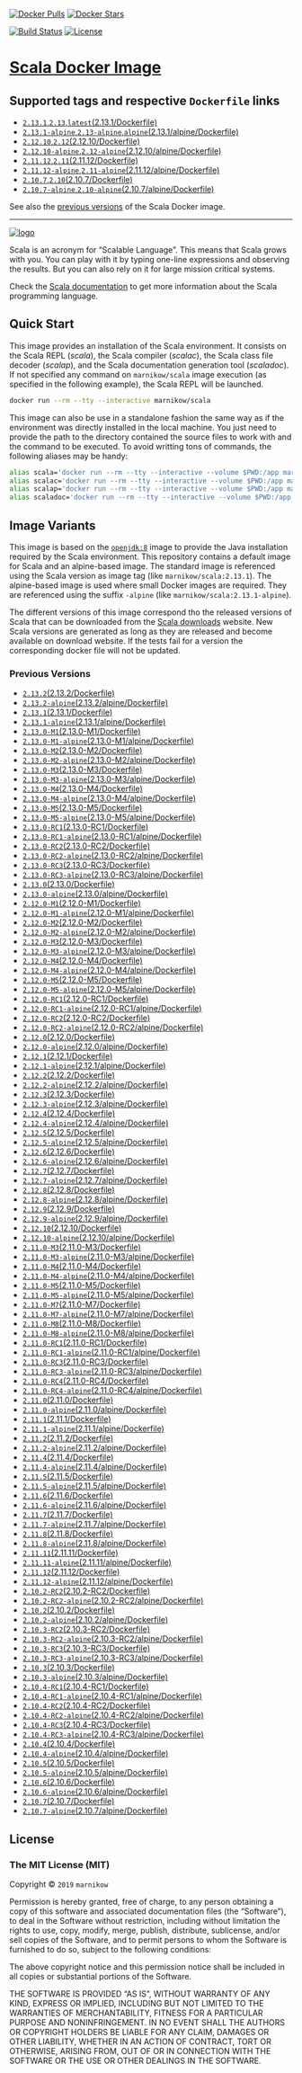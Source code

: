 [![Docker Pulls](https://img.shields.io/docker/pulls/marnikow/scala.svg)](https://hub.docker.com/r/marnikow/scala/)
[![Docker Stars](https://img.shields.io/docker/stars/marnikow/scala.svg)](https://hub.docker.com/r/marnikow/scala/)

[![Build Status](https://travis-ci.com/marnikow/docker-scala.svg?branch=master)](https://travis-ci.com/marnikow/docker-scala)
[![License](https://img.shields.io/github/license/marnikow/docker-scala.svg)](https://raw.githubusercontent.com/marnikow/docker-scala/master/LICENSE)

# [Scala Docker Image](https://hub.docker.com/r/marnikow/scala/)

## Supported tags and respective `Dockerfile` links
- [`2.13.1`,`2.13`,`latest`(2.13.1/Dockerfile)](https://github.com/marnikow/docker-scala/blob/master/2.13.1/Dockerfile)
- [`2.13.1-alpine`,`2.13-alpine`,`alpine`(2.13.1/alpine/Dockerfile)](https://github.com/marnikow/docker-scala/blob/master/2.13.1/alpine/Dockerfile)
- [`2.12.10`,`2.12`(2.12.10/Dockerfile)](https://github.com/marnikow/docker-scala/blob/master/2.12.10/Dockerfile)
- [`2.12.10-alpine`,`2.12-alpine`(2.12.10/alpine/Dockerfile)](https://github.com/marnikow/docker-scala/blob/master/2.12.10/alpine/Dockerfile)
- [`2.11.12`,`2.11`(2.11.12/Dockerfile)](https://github.com/marnikow/docker-scala/blob/master/2.11.12/Dockerfile)
- [`2.11.12-alpine`,`2.11-alpine`(2.11.12/alpine/Dockerfile)](https://github.com/marnikow/docker-scala/blob/master/2.11.12/alpine/Dockerfile)
- [`2.10.7`,`2.10`(2.10.7/Dockerfile)](https://github.com/marnikow/docker-scala/blob/master/2.10.7/Dockerfile)
- [`2.10.7-alpine`,`2.10-alpine`(2.10.7/alpine/Dockerfile)](https://github.com/marnikow/docker-scala/blob/master/2.10.7/alpine/Dockerfile)

See also the [previous versions](#previous-versions) of the Scala Docker image.

---

[![logo](https://raw.githubusercontent.com/marnikow/docker-scala/master/logo.png)](http://scala-lang.org)

Scala is an acronym for “Scalable Language”. This means that Scala grows with you. You can play with it by typing one-line expressions and observing the results. But you can also rely on it for large mission critical systems.

Check the [Scala documentation](http://docs.scala-lang.org/) to get more information about the Scala programming language.

## Quick Start
This image provides an installation of the Scala environment. It consists on the Scala REPL (*scala*), the Scala compiler (*scalac*), the Scala class file decoder (*scalap*), and the Scala documentation generation tool (*scaladoc*). If not specified any command on `marnikow/scala` image execution (as specified in the following example), the Scala REPL will be launched.

```sh
docker run --rm --tty --interactive marnikow/scala
```

This image can also be use in a standalone fashion the same way as if the environment was directly installed in the local machine. You just need to provide the path to the directory contained the source files to work with and the command to be executed. To avoid writting tons of commands, the following aliases may be handy:

```sh
alias scala='docker run --rm --tty --interactive --volume $PWD:/app marnikow/scala'
alias scalac='docker run --rm --tty --interactive --volume $PWD:/app marnikow/scala scalac'
alias scalap='docker run --rm --tty --interactive --volume $PWD:/app marnikow/scala scalap'
alias scaladoc='docker run --rm --tty --interactive --volume $PWD:/app marnikow/scala scaladoc'
```

## Image Variants
This image is based on the [`openjdk:8`](https://hub.docker.com/_/openjdk/) image to provide the Java installation required by the Scala environment. This repository contains a default image for Scala and an alpine-based image. The standard image is referenced using the Scala version as image tag (like `marnikow/scala:2.13.1`). The alpine-based image is used where small Docker images are required. They are referenced using the suffix `-alpine` (like `marnikow/scala:2.13.1-alpine`).

The different versions of this image correspond tho the released versions of Scala that can be downloaded from the [Scala downloads](http://scala-lang.org/download/all.html) website. New Scala versions are generated as long as they are released and become available on download website.
If the tests fail for a version the corresponding docker file will not be updated.

### Previous Versions
- [`2.13.2`(2.13.2/Dockerfile)](https://github.com/marnikow/docker-scala/blob/master/2.13.2/Dockerfile)
- [`2.13.2-alpine`(2.13.2/alpine/Dockerfile)](https://github.com/marnikow/docker-scala/blob/master/2.13.2/alpine/Dockerfile)
- [`2.13.1`(2.13.1/Dockerfile)](https://github.com/marnikow/docker-scala/blob/master/2.13.1/Dockerfile)
- [`2.13.1-alpine`(2.13.1/alpine/Dockerfile)](https://github.com/marnikow/docker-scala/blob/master/2.13.1/alpine/Dockerfile)
- [`2.13.0-M1`(2.13.0-M1/Dockerfile)](https://github.com/marnikow/docker-scala/blob/master/2.13.0-M1/Dockerfile)
- [`2.13.0-M1-alpine`(2.13.0-M1/alpine/Dockerfile)](https://github.com/marnikow/docker-scala/blob/master/2.13.0-M1/alpine/Dockerfile)
- [`2.13.0-M2`(2.13.0-M2/Dockerfile)](https://github.com/marnikow/docker-scala/blob/master/2.13.0-M2/Dockerfile)
- [`2.13.0-M2-alpine`(2.13.0-M2/alpine/Dockerfile)](https://github.com/marnikow/docker-scala/blob/master/2.13.0-M2/alpine/Dockerfile)
- [`2.13.0-M3`(2.13.0-M3/Dockerfile)](https://github.com/marnikow/docker-scala/blob/master/2.13.0-M3/Dockerfile)
- [`2.13.0-M3-alpine`(2.13.0-M3/alpine/Dockerfile)](https://github.com/marnikow/docker-scala/blob/master/2.13.0-M3/alpine/Dockerfile)
- [`2.13.0-M4`(2.13.0-M4/Dockerfile)](https://github.com/marnikow/docker-scala/blob/master/2.13.0-M4/Dockerfile)
- [`2.13.0-M4-alpine`(2.13.0-M4/alpine/Dockerfile)](https://github.com/marnikow/docker-scala/blob/master/2.13.0-M4/alpine/Dockerfile)
- [`2.13.0-M5`(2.13.0-M5/Dockerfile)](https://github.com/marnikow/docker-scala/blob/master/2.13.0-M5/Dockerfile)
- [`2.13.0-M5-alpine`(2.13.0-M5/alpine/Dockerfile)](https://github.com/marnikow/docker-scala/blob/master/2.13.0-M5/alpine/Dockerfile)
- [`2.13.0-RC1`(2.13.0-RC1/Dockerfile)](https://github.com/marnikow/docker-scala/blob/master/2.13.0-RC1/Dockerfile)
- [`2.13.0-RC1-alpine`(2.13.0-RC1/alpine/Dockerfile)](https://github.com/marnikow/docker-scala/blob/master/2.13.0-RC1/alpine/Dockerfile)
- [`2.13.0-RC2`(2.13.0-RC2/Dockerfile)](https://github.com/marnikow/docker-scala/blob/master/2.13.0-RC2/Dockerfile)
- [`2.13.0-RC2-alpine`(2.13.0-RC2/alpine/Dockerfile)](https://github.com/marnikow/docker-scala/blob/master/2.13.0-RC2/alpine/Dockerfile)
- [`2.13.0-RC3`(2.13.0-RC3/Dockerfile)](https://github.com/marnikow/docker-scala/blob/master/2.13.0-RC3/Dockerfile)
- [`2.13.0-RC3-alpine`(2.13.0-RC3/alpine/Dockerfile)](https://github.com/marnikow/docker-scala/blob/master/2.13.0-RC3/alpine/Dockerfile)
- [`2.13.0`(2.13.0/Dockerfile)](https://github.com/marnikow/docker-scala/blob/master/2.13.0/Dockerfile)
- [`2.13.0-alpine`(2.13.0/alpine/Dockerfile)](https://github.com/marnikow/docker-scala/blob/master/2.13.0/alpine/Dockerfile)
- [`2.12.0-M1`(2.12.0-M1/Dockerfile)](https://github.com/marnikow/docker-scala/blob/master/2.12.0-M1/Dockerfile)
- [`2.12.0-M1-alpine`(2.12.0-M1/alpine/Dockerfile)](https://github.com/marnikow/docker-scala/blob/master/2.12.0-M1/alpine/Dockerfile)
- [`2.12.0-M2`(2.12.0-M2/Dockerfile)](https://github.com/marnikow/docker-scala/blob/master/2.12.0-M2/Dockerfile)
- [`2.12.0-M2-alpine`(2.12.0-M2/alpine/Dockerfile)](https://github.com/marnikow/docker-scala/blob/master/2.12.0-M2/alpine/Dockerfile)
- [`2.12.0-M3`(2.12.0-M3/Dockerfile)](https://github.com/marnikow/docker-scala/blob/master/2.12.0-M3/Dockerfile)
- [`2.12.0-M3-alpine`(2.12.0-M3/alpine/Dockerfile)](https://github.com/marnikow/docker-scala/blob/master/2.12.0-M3/alpine/Dockerfile)
- [`2.12.0-M4`(2.12.0-M4/Dockerfile)](https://github.com/marnikow/docker-scala/blob/master/2.12.0-M4/Dockerfile)
- [`2.12.0-M4-alpine`(2.12.0-M4/alpine/Dockerfile)](https://github.com/marnikow/docker-scala/blob/master/2.12.0-M4/alpine/Dockerfile)
- [`2.12.0-M5`(2.12.0-M5/Dockerfile)](https://github.com/marnikow/docker-scala/blob/master/2.12.0-M5/Dockerfile)
- [`2.12.0-M5-alpine`(2.12.0-M5/alpine/Dockerfile)](https://github.com/marnikow/docker-scala/blob/master/2.12.0-M5/alpine/Dockerfile)
- [`2.12.0-RC1`(2.12.0-RC1/Dockerfile)](https://github.com/marnikow/docker-scala/blob/master/2.12.0-RC1/Dockerfile)
- [`2.12.0-RC1-alpine`(2.12.0-RC1/alpine/Dockerfile)](https://github.com/marnikow/docker-scala/blob/master/2.12.0-RC1/alpine/Dockerfile)
- [`2.12.0-RC2`(2.12.0-RC2/Dockerfile)](https://github.com/marnikow/docker-scala/blob/master/2.12.0-RC2/Dockerfile)
- [`2.12.0-RC2-alpine`(2.12.0-RC2/alpine/Dockerfile)](https://github.com/marnikow/docker-scala/blob/master/2.12.0-RC2/alpine/Dockerfile)
- [`2.12.0`(2.12.0/Dockerfile)](https://github.com/marnikow/docker-scala/blob/master/2.12.0/Dockerfile)
- [`2.12.0-alpine`(2.12.0/alpine/Dockerfile)](https://github.com/marnikow/docker-scala/blob/master/2.12.0/alpine/Dockerfile)
- [`2.12.1`(2.12.1/Dockerfile)](https://github.com/marnikow/docker-scala/blob/master/2.12.1/Dockerfile)
- [`2.12.1-alpine`(2.12.1/alpine/Dockerfile)](https://github.com/marnikow/docker-scala/blob/master/2.12.1/alpine/Dockerfile)
- [`2.12.2`(2.12.2/Dockerfile)](https://github.com/marnikow/docker-scala/blob/master/2.12.2/Dockerfile)
- [`2.12.2-alpine`(2.12.2/alpine/Dockerfile)](https://github.com/marnikow/docker-scala/blob/master/2.12.2/alpine/Dockerfile)
- [`2.12.3`(2.12.3/Dockerfile)](https://github.com/marnikow/docker-scala/blob/master/2.12.3/Dockerfile)
- [`2.12.3-alpine`(2.12.3/alpine/Dockerfile)](https://github.com/marnikow/docker-scala/blob/master/2.12.3/alpine/Dockerfile)
- [`2.12.4`(2.12.4/Dockerfile)](https://github.com/marnikow/docker-scala/blob/master/2.12.4/Dockerfile)
- [`2.12.4-alpine`(2.12.4/alpine/Dockerfile)](https://github.com/marnikow/docker-scala/blob/master/2.12.4/alpine/Dockerfile)
- [`2.12.5`(2.12.5/Dockerfile)](https://github.com/marnikow/docker-scala/blob/master/2.12.5/Dockerfile)
- [`2.12.5-alpine`(2.12.5/alpine/Dockerfile)](https://github.com/marnikow/docker-scala/blob/master/2.12.5/alpine/Dockerfile)
- [`2.12.6`(2.12.6/Dockerfile)](https://github.com/marnikow/docker-scala/blob/master/2.12.6/Dockerfile)
- [`2.12.6-alpine`(2.12.6/alpine/Dockerfile)](https://github.com/marnikow/docker-scala/blob/master/2.12.6/alpine/Dockerfile)
- [`2.12.7`(2.12.7/Dockerfile)](https://github.com/marnikow/docker-scala/blob/master/2.12.7/Dockerfile)
- [`2.12.7-alpine`(2.12.7/alpine/Dockerfile)](https://github.com/marnikow/docker-scala/blob/master/2.12.7/alpine/Dockerfile)
- [`2.12.8`(2.12.8/Dockerfile)](https://github.com/marnikow/docker-scala/blob/master/2.12.8/Dockerfile)
- [`2.12.8-alpine`(2.12.8/alpine/Dockerfile)](https://github.com/marnikow/docker-scala/blob/master/2.12.8/alpine/Dockerfile)
- [`2.12.9`(2.12.9/Dockerfile)](https://github.com/marnikow/docker-scala/blob/master/2.12.9/Dockerfile)
- [`2.12.9-alpine`(2.12.9/alpine/Dockerfile)](https://github.com/marnikow/docker-scala/blob/master/2.12.9/alpine/Dockerfile)
- [`2.12.10`(2.12.10/Dockerfile)](https://github.com/marnikow/docker-scala/blob/master/2.12.10/Dockerfile)
- [`2.12.10-alpine`(2.12.10/alpine/Dockerfile)](https://github.com/marnikow/docker-scala/blob/master/2.12.10/alpine/Dockerfile)
- [`2.11.0-M3`(2.11.0-M3/Dockerfile)](https://github.com/marnikow/docker-scala/blob/master/2.11.0-M3/Dockerfile)
- [`2.11.0-M3-alpine`(2.11.0-M3/alpine/Dockerfile)](https://github.com/marnikow/docker-scala/blob/master/2.11.0-M3/alpine/Dockerfile)
- [`2.11.0-M4`(2.11.0-M4/Dockerfile)](https://github.com/marnikow/docker-scala/blob/master/2.11.0-M4/Dockerfile)
- [`2.11.0-M4-alpine`(2.11.0-M4/alpine/Dockerfile)](https://github.com/marnikow/docker-scala/blob/master/2.11.0-M4/alpine/Dockerfile)
- [`2.11.0-M5`(2.11.0-M5/Dockerfile)](https://github.com/marnikow/docker-scala/blob/master/2.11.0-M5/Dockerfile)
- [`2.11.0-M5-alpine`(2.11.0-M5/alpine/Dockerfile)](https://github.com/marnikow/docker-scala/blob/master/2.11.0-M5/alpine/Dockerfile)
- [`2.11.0-M7`(2.11.0-M7/Dockerfile)](https://github.com/marnikow/docker-scala/blob/master/2.11.0-M7/Dockerfile)
- [`2.11.0-M7-alpine`(2.11.0-M7/alpine/Dockerfile)](https://github.com/marnikow/docker-scala/blob/master/2.11.0-M7/alpine/Dockerfile)
- [`2.11.0-M8`(2.11.0-M8/Dockerfile)](https://github.com/marnikow/docker-scala/blob/master/2.11.0-M8/Dockerfile)
- [`2.11.0-M8-alpine`(2.11.0-M8/alpine/Dockerfile)](https://github.com/marnikow/docker-scala/blob/master/2.11.0-M8/alpine/Dockerfile)
- [`2.11.0-RC1`(2.11.0-RC1/Dockerfile)](https://github.com/marnikow/docker-scala/blob/master/2.11.0-RC1/Dockerfile)
- [`2.11.0-RC1-alpine`(2.11.0-RC1/alpine/Dockerfile)](https://github.com/marnikow/docker-scala/blob/master/2.11.0-RC1/alpine/Dockerfile)
- [`2.11.0-RC3`(2.11.0-RC3/Dockerfile)](https://github.com/marnikow/docker-scala/blob/master/2.11.0-RC3/Dockerfile)
- [`2.11.0-RC3-alpine`(2.11.0-RC3/alpine/Dockerfile)](https://github.com/marnikow/docker-scala/blob/master/2.11.0-RC3/alpine/Dockerfile)
- [`2.11.0-RC4`(2.11.0-RC4/Dockerfile)](https://github.com/marnikow/docker-scala/blob/master/2.11.0-RC4/Dockerfile)
- [`2.11.0-RC4-alpine`(2.11.0-RC4/alpine/Dockerfile)](https://github.com/marnikow/docker-scala/blob/master/2.11.0-RC4/alpine/Dockerfile)
- [`2.11.0`(2.11.0/Dockerfile)](https://github.com/marnikow/docker-scala/blob/master/2.11.0/Dockerfile)
- [`2.11.0-alpine`(2.11.0/alpine/Dockerfile)](https://github.com/marnikow/docker-scala/blob/master/2.11.0/alpine/Dockerfile)
- [`2.11.1`(2.11.1/Dockerfile)](https://github.com/marnikow/docker-scala/blob/master/2.11.1/Dockerfile)
- [`2.11.1-alpine`(2.11.1/alpine/Dockerfile)](https://github.com/marnikow/docker-scala/blob/master/2.11.1/alpine/Dockerfile)
- [`2.11.2`(2.11.2/Dockerfile)](https://github.com/marnikow/docker-scala/blob/master/2.11.2/Dockerfile)
- [`2.11.2-alpine`(2.11.2/alpine/Dockerfile)](https://github.com/marnikow/docker-scala/blob/master/2.11.2/alpine/Dockerfile)
- [`2.11.4`(2.11.4/Dockerfile)](https://github.com/marnikow/docker-scala/blob/master/2.11.4/Dockerfile)
- [`2.11.4-alpine`(2.11.4/alpine/Dockerfile)](https://github.com/marnikow/docker-scala/blob/master/2.11.4/alpine/Dockerfile)
- [`2.11.5`(2.11.5/Dockerfile)](https://github.com/marnikow/docker-scala/blob/master/2.11.5/Dockerfile)
- [`2.11.5-alpine`(2.11.5/alpine/Dockerfile)](https://github.com/marnikow/docker-scala/blob/master/2.11.5/alpine/Dockerfile)
- [`2.11.6`(2.11.6/Dockerfile)](https://github.com/marnikow/docker-scala/blob/master/2.11.6/Dockerfile)
- [`2.11.6-alpine`(2.11.6/alpine/Dockerfile)](https://github.com/marnikow/docker-scala/blob/master/2.11.6/alpine/Dockerfile)
- [`2.11.7`(2.11.7/Dockerfile)](https://github.com/marnikow/docker-scala/blob/master/2.11.7/Dockerfile)
- [`2.11.7-alpine`(2.11.7/alpine/Dockerfile)](https://github.com/marnikow/docker-scala/blob/master/2.11.7/alpine/Dockerfile)
- [`2.11.8`(2.11.8/Dockerfile)](https://github.com/marnikow/docker-scala/blob/master/2.11.8/Dockerfile)
- [`2.11.8-alpine`(2.11.8/alpine/Dockerfile)](https://github.com/marnikow/docker-scala/blob/master/2.11.8/alpine/Dockerfile)
- [`2.11.11`(2.11.11/Dockerfile)](https://github.com/marnikow/docker-scala/blob/master/2.11.11/Dockerfile)
- [`2.11.11-alpine`(2.11.11/alpine/Dockerfile)](https://github.com/marnikow/docker-scala/blob/master/2.11.11/alpine/Dockerfile)
- [`2.11.12`(2.11.12/Dockerfile)](https://github.com/marnikow/docker-scala/blob/master/2.11.12/Dockerfile)
- [`2.11.12-alpine`(2.11.12/alpine/Dockerfile)](https://github.com/marnikow/docker-scala/blob/master/2.11.12/alpine/Dockerfile)
- [`2.10.2-RC2`(2.10.2-RC2/Dockerfile)](https://github.com/marnikow/docker-scala/blob/master/2.10.2-RC2/Dockerfile)
- [`2.10.2-RC2-alpine`(2.10.2-RC2/alpine/Dockerfile)](https://github.com/marnikow/docker-scala/blob/master/2.10.2-RC2/alpine/Dockerfile)
- [`2.10.2`(2.10.2/Dockerfile)](https://github.com/marnikow/docker-scala/blob/master/2.10.2/Dockerfile)
- [`2.10.2-alpine`(2.10.2/alpine/Dockerfile)](https://github.com/marnikow/docker-scala/blob/master/2.10.2/alpine/Dockerfile)
- [`2.10.3-RC2`(2.10.3-RC2/Dockerfile)](https://github.com/marnikow/docker-scala/blob/master/2.10.3-RC2/Dockerfile)
- [`2.10.3-RC2-alpine`(2.10.3-RC2/alpine/Dockerfile)](https://github.com/marnikow/docker-scala/blob/master/2.10.3-RC2/alpine/Dockerfile)
- [`2.10.3-RC3`(2.10.3-RC3/Dockerfile)](https://github.com/marnikow/docker-scala/blob/master/2.10.3-RC3/Dockerfile)
- [`2.10.3-RC3-alpine`(2.10.3-RC3/alpine/Dockerfile)](https://github.com/marnikow/docker-scala/blob/master/2.10.3-RC3/alpine/Dockerfile)
- [`2.10.3`(2.10.3/Dockerfile)](https://github.com/marnikow/docker-scala/blob/master/2.10.3/Dockerfile)
- [`2.10.3-alpine`(2.10.3/alpine/Dockerfile)](https://github.com/marnikow/docker-scala/blob/master/2.10.3/alpine/Dockerfile)
- [`2.10.4-RC1`(2.10.4-RC1/Dockerfile)](https://github.com/marnikow/docker-scala/blob/master/2.10.4-RC1/Dockerfile)
- [`2.10.4-RC1-alpine`(2.10.4-RC1/alpine/Dockerfile)](https://github.com/marnikow/docker-scala/blob/master/2.10.4-RC1/alpine/Dockerfile)
- [`2.10.4-RC2`(2.10.4-RC2/Dockerfile)](https://github.com/marnikow/docker-scala/blob/master/2.10.4-RC2/Dockerfile)
- [`2.10.4-RC2-alpine`(2.10.4-RC2/alpine/Dockerfile)](https://github.com/marnikow/docker-scala/blob/master/2.10.4-RC2/alpine/Dockerfile)
- [`2.10.4-RC3`(2.10.4-RC3/Dockerfile)](https://github.com/marnikow/docker-scala/blob/master/2.10.4-RC3/Dockerfile)
- [`2.10.4-RC3-alpine`(2.10.4-RC3/alpine/Dockerfile)](https://github.com/marnikow/docker-scala/blob/master/2.10.4-RC3/alpine/Dockerfile)
- [`2.10.4`(2.10.4/Dockerfile)](https://github.com/marnikow/docker-scala/blob/master/2.10.4/Dockerfile)
- [`2.10.4-alpine`(2.10.4/alpine/Dockerfile)](https://github.com/marnikow/docker-scala/blob/master/2.10.4/alpine/Dockerfile)
- [`2.10.5`(2.10.5/Dockerfile)](https://github.com/marnikow/docker-scala/blob/master/2.10.5/Dockerfile)
- [`2.10.5-alpine`(2.10.5/alpine/Dockerfile)](https://github.com/marnikow/docker-scala/blob/master/2.10.5/alpine/Dockerfile)
- [`2.10.6`(2.10.6/Dockerfile)](https://github.com/marnikow/docker-scala/blob/master/2.10.6/Dockerfile)
- [`2.10.6-alpine`(2.10.6/alpine/Dockerfile)](https://github.com/marnikow/docker-scala/blob/master/2.10.6/alpine/Dockerfile)
- [`2.10.7`(2.10.7/Dockerfile)](https://github.com/marnikow/docker-scala/blob/master/2.10.7/Dockerfile)
- [`2.10.7-alpine`(2.10.7/alpine/Dockerfile)](https://github.com/marnikow/docker-scala/blob/master/2.10.7/alpine/Dockerfile)


## License

### The MIT License (MIT)

Copyright © `2019` `marnikow`

Permission is hereby granted, free of charge, to any person obtaining a
copy of this software and associated documentation files (the
“Software”), to deal in the Software without restriction, including
without limitation the rights to use, copy, modify, merge, publish,
distribute, sublicense, and/or sell copies of the Software, and to
permit persons to whom the Software is furnished to do so, subject to
the following conditions:

The above copyright notice and this permission notice shall be included
in all copies or substantial portions of the Software.

THE SOFTWARE IS PROVIDED “AS IS”, WITHOUT WARRANTY OF ANY KIND, EXPRESS
OR IMPLIED, INCLUDING BUT NOT LIMITED TO THE WARRANTIES OF
MERCHANTABILITY, FITNESS FOR A PARTICULAR PURPOSE AND NONINFRINGEMENT.
IN NO EVENT SHALL THE AUTHORS OR COPYRIGHT HOLDERS BE LIABLE FOR ANY
CLAIM, DAMAGES OR OTHER LIABILITY, WHETHER IN AN ACTION OF CONTRACT,
TORT OR OTHERWISE, ARISING FROM, OUT OF OR IN CONNECTION WITH THE
SOFTWARE OR THE USE OR OTHER DEALINGS IN THE SOFTWARE.
